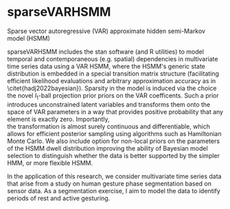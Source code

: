 # sparseVARHSMM
Sparse vector autoregressive (VAR) approximate hidden semi-Markov model (HSMM) 

sparseVARHSMM includes the stan software (and R utilities) to model temporal and contemporaneous (e.g. spatial) dependencies in multivariate time series data using a VAR HSMM, where the HSMM's generic state distribution is embedded in a special transition matrix structure (facilitating efficient likelihood evaluations and arbitrary approximation accuracy as in \citet{hadj2022bayesian}). Sparsity in the model is induced via the choice  the novel $l_1$-ball projection prior priors on the VAR coefficents. Such a prior introduces unconstrained latent variables and transforms them onto the space of VAR parameters in a way that provides positive probability that any element is exactly zero. Importantly,  
the transformation is almost surely continuous and differentiable, which allows for efficient posterior sampling using algorithms such as Hamiltonian Monte Carlo. We also include option for non-local priors on the parameters of the HSMM dwell distribution improving the ability of Bayesian model selection to distinguish whether the data is better supported by the simpler HMM, or more flexible HSMM. 

In the application of this research, we consider multivariate time series data that arise from a study on human gesture phase segmentation based on sensor data. As a segmentation exercise, I aim to model the data to identify periods of rest and active gesturing. 

